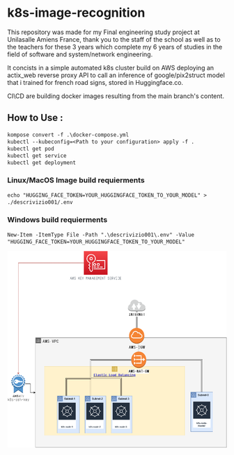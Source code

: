 # k8s-image-recognition

This repository was made for my Final engineering study project at Unilasalle Amiens France, thank you to the staff of the school as well as to the teachers for these 3 years which complete my 6 years of studies in the field of software and system/network engineering.

It concists in a simple automated k8s cluster build on AWS deploying an actix_web reverse proxy API to call an inference of google/pix2struct model that i trained for french road signs, stored in Huggingface.co.

CI\CD are building docker images resulting from the main branch's content.

## How to Use :
```shell
kompose convert -f .\docker-compose.yml
kubectl --kubeconfig=<Path to your configuration> apply -f .
kubectl get pod
kubectl get service
kubectl get deployment
```
### Linux/MacOS Image build requierments
```shell
echo "HUGGING_FACE_TOKEN=YOUR_HUGGINGFACE_TOKEN_TO_YOUR_MODEL" > ./descrivizio001/.env
```
### Windows build requierments
```shell
New-Item -ItemType File -Path ".\descrivizio001\.env" -Value "HUGGING_FACE_TOKEN=YOUR_HUGGINGFACE_TOKEN_TO_YOUR_MODEL"
```

![k8s-load-balanced.drawio.png](doc%2Frsc%2Fimg%2Fk8s-load-balanced.drawio.png)
